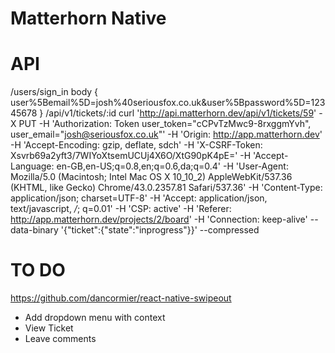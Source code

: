 # Matterhorn Native


# API
/users/sign_in
body {
  user%5Bemail%5D=josh%40seriousfox.co.uk&user%5Bpassword%5D=12345678
}
/api/v1/tickets/:id
curl 'http://api.matterhorn.dev/api/v1/tickets/59' -X PUT -H 'Authorization: Token user_token="cCPvTzMwc9-8rxggmYvh", user_email="josh@seriousfox.co.uk"' -H 'Origin: http://app.matterhorn.dev' -H 'Accept-Encoding: gzip, deflate, sdch' -H 'X-CSRF-Token: Xsvrb69a2yft3/7WIYoXtsemUCUj4X6O/XtG90pK4pE=' -H 'Accept-Language: en-GB,en-US;q=0.8,en;q=0.6,da;q=0.4' -H 'User-Agent: Mozilla/5.0 (Macintosh; Intel Mac OS X 10_10_2) AppleWebKit/537.36 (KHTML, like Gecko) Chrome/43.0.2357.81 Safari/537.36' -H 'Content-Type: application/json; charset=UTF-8' -H 'Accept: application/json, text/javascript, */*; q=0.01' -H 'CSP: active' -H 'Referer: http://app.matterhorn.dev/projects/2/board' -H 'Connection: keep-alive' --data-binary '{"ticket":{"state":"inprogress"}}' --compressed


# TO DO
https://github.com/dancormier/react-native-swipeout
- Add dropdown menu with context
- View Ticket
- Leave comments
